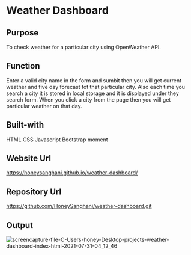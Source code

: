 # Weather Dashboard

## Purpose
To check weather for a particular city using OpenWeather API.

## Function 
Enter a valid city name in the form and sumbit then you will get current weather and five day forecast fot that particular city. Also each time you search a city it is stored in local storage and it is displayed under they search form. When you click a city from the page then you will get particular weather on that day.

## Built-with
HTML
CSS
Javascript
Bootstrap
moment

## Website Url
https://honeysanghani.github.io/weather-dashboard/

## Repository Url
https://github.com/HoneySanghani/weather-dashboard.git

## Output
![screencapture-file-C-Users-honey-Desktop-projects-weather-dashboard-index-html-2021-07-31-04_12_46](https://user-images.githubusercontent.com/48147515/127733824-aef71fdc-a122-4ff8-afba-9d2f3aed3866.png)
